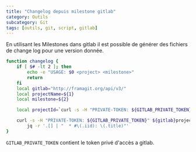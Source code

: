 ```yaml
---
title: "Changelog depuis milestone gitlab"
category: Outils
subcategory: Git
tags: [outils, git, script, gitlab]
---
```

En utilisant les Milestones dans gitlab il est possible de générer des fichiers de change log pour une version donnée.

```bash
function changelog {
    if [ $# -lt 2 ]; then
        echo -e "USAGE: $0 <project> <milestone>"
        return
    fi
    local gitlab="http://framagit.org/api/v3/"
    local projectName=${1}
    local milestone=${2}

    local projectId=`curl -s -H "PRIVATE-TOKEN: ${GITLAB_PRIVATE_TOKEN}" ${gitlab}projects/search/cosmos | jq -r '.[0].id'`

    curl -s -H "PRIVATE-TOKEN: ${GITLAB_PRIVATE_TOKEN}" ${gitlab}projects/${projectId}/issues\?milestone\=${milestone}\&state\=closed\&order_by\=updated_at | \
        jq -r '.[] | "  * #\(.iid): \(.title)"'
}
```

`GITLAB_PRIVATE_TOKEN` contient le token privé d'accès a gitlab.
